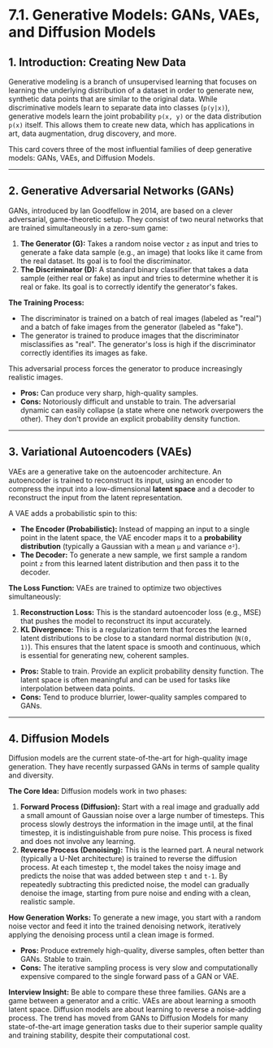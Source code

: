 # 7.1. Generative Models: GANs, VAEs, and Diffusion Models

## 1. Introduction: Creating New Data

Generative modeling is a branch of unsupervised learning that focuses on learning the underlying distribution of a dataset in order to generate new, synthetic data points that are similar to the original data. While discriminative models learn to separate data into classes (`p(y|x)`), generative models learn the joint probability `p(x, y)` or the data distribution `p(x)` itself. This allows them to create new data, which has applications in art, data augmentation, drug discovery, and more.

This card covers three of the most influential families of deep generative models: GANs, VAEs, and Diffusion Models.

---

## 2. Generative Adversarial Networks (GANs)

GANs, introduced by Ian Goodfellow in 2014, are based on a clever adversarial, game-theoretic setup. They consist of two neural networks that are trained simultaneously in a zero-sum game:

1.  **The Generator (G):** Takes a random noise vector `z` as input and tries to generate a fake data sample (e.g., an image) that looks like it came from the real dataset. Its goal is to fool the discriminator.
2.  **The Discriminator (D):** A standard binary classifier that takes a data sample (either real or fake) as input and tries to determine whether it is real or fake. Its goal is to correctly identify the generator's fakes.

**The Training Process:**
*   The discriminator is trained on a batch of real images (labeled as "real") and a batch of fake images from the generator (labeled as "fake").
*   The generator is trained to produce images that the discriminator misclassifies as "real". The generator's loss is high if the discriminator correctly identifies its images as fake.

This adversarial process forces the generator to produce increasingly realistic images.

*   **Pros:** Can produce very sharp, high-quality samples.
*   **Cons:** Notoriously difficult and unstable to train. The adversarial dynamic can easily collapse (a state where one network overpowers the other). They don't provide an explicit probability density function.

---

## 3. Variational Autoencoders (VAEs)

VAEs are a generative take on the autoencoder architecture. An autoencoder is trained to reconstruct its input, using an encoder to compress the input into a low-dimensional **latent space** and a decoder to reconstruct the input from the latent representation.

A VAE adds a probabilistic spin to this:

*   **The Encoder (Probabilistic):** Instead of mapping an input to a single point in the latent space, the VAE encoder maps it to a **probability distribution** (typically a Gaussian with a mean `μ` and variance `σ²`).
*   **The Decoder:** To generate a new sample, we first sample a random point `z` from this learned latent distribution and then pass it to the decoder.

**The Loss Function:** VAEs are trained to optimize two objectives simultaneously:
1.  **Reconstruction Loss:** This is the standard autoencoder loss (e.g., MSE) that pushes the model to reconstruct its input accurately.
2.  **KL Divergence:** This is a regularization term that forces the learned latent distributions to be close to a standard normal distribution (`N(0, 1)`). This ensures that the latent space is smooth and continuous, which is essential for generating new, coherent samples.

*   **Pros:** Stable to train. Provide an explicit probability density function. The latent space is often meaningful and can be used for tasks like interpolation between data points.
*   **Cons:** Tend to produce blurrier, lower-quality samples compared to GANs.

---

## 4. Diffusion Models

Diffusion models are the current state-of-the-art for high-quality image generation. They have recently surpassed GANs in terms of sample quality and diversity.

**The Core Idea:** Diffusion models work in two phases:
1.  **Forward Process (Diffusion):** Start with a real image and gradually add a small amount of Gaussian noise over a large number of timesteps. This process slowly destroys the information in the image until, at the final timestep, it is indistinguishable from pure noise. This process is fixed and does not involve any learning.
2.  **Reverse Process (Denoising):** This is the learned part. A neural network (typically a U-Net architecture) is trained to reverse the diffusion process. At each timestep `t`, the model takes the noisy image and predicts the noise that was added between step `t` and `t-1`. By repeatedly subtracting this predicted noise, the model can gradually denoise the image, starting from pure noise and ending with a clean, realistic sample.

**How Generation Works:** To generate a new image, you start with a random noise vector and feed it into the trained denoising network, iteratively applying the denoising process until a clean image is formed.

*   **Pros:** Produce extremely high-quality, diverse samples, often better than GANs. Stable to train.
*   **Cons:** The iterative sampling process is very slow and computationally expensive compared to the single forward pass of a GAN or VAE.

**Interview Insight:** Be able to compare these three families. GANs are a game between a generator and a critic. VAEs are about learning a smooth latent space. Diffusion models are about learning to reverse a noise-adding process. The trend has moved from GANs to Diffusion Models for many state-of-the-art image generation tasks due to their superior sample quality and training stability, despite their computational cost.